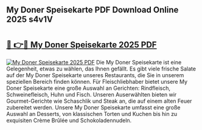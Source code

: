 ## My Doner Speisekarte PDF Download Online 2025 s4v1V

# <h2><a href="http://gc63g0u.nevu.top/?p=My+Doner+Speisekarte">🔗 👉🔴 My Doner Speisekarte 2025 PDF</a></h2>

[![My Doner Speisekarte 2025 PDF](https://i.imgur.com/dBaPXMq.png)](http://gc63g0u.nevu.top/?p=My+Doner+Speisekarte)
Die My Doner Speisekarte ist eine Gelegenheit, etwas zu wählen, das Ihnen gefällt. Es gibt viele frische Salate auf der My Doner Speisekarte unseres Restaurants, die Sie in unserem speziellen Bereich finden können. Für Fleischliebhaber bietet unsere My Doner Speisekarte eine große Auswahl an Gerichten: Rindfleisch, Schweinefleisch, Huhn und Fisch. Unseren Auserwählten bieten wir Gourmet-Gerichte wie Schaschlik und Steak an, die auf einem alten Feuer zubereitet werden. Unsere My Doner Speisekarte umfasst eine große Auswahl an Desserts, von klassischen Torten und Kuchen bis hin zu exquisiten Crème Brûlée und Schokoladennudeln.
